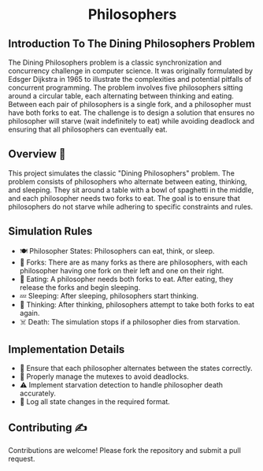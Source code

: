 # <div align="center">Philosophers</div>

## Introduction To The Dining Philosophers Problem
The Dining Philosophers problem is a classic synchronization and concurrency challenge in computer science. It was originally formulated by Edsger Dijkstra in 1965 to illustrate the complexities and potential pitfalls of concurrent programming. The problem involves five philosophers sitting around a circular table, each alternating between thinking and eating. Between each pair of philosophers is a single fork, and a philosopher must have both forks to eat. The challenge is to design a solution that ensures no philosopher will starve (wait indefinitely to eat) while avoiding deadlock and ensuring that all philosophers can eventually eat.

## Overview 📜
This project simulates the classic "Dining Philosophers" problem. The problem consists of philosophers who alternate between eating, thinking, and sleeping. They sit around a table with a bowl of spaghetti in the middle, and each philosopher needs two forks to eat. The goal is to ensure that philosophers do not starve while adhering to specific constraints and rules.

## Simulation Rules
- 🍽️ Philosopher States: Philosophers can eat, think, or sleep.
- 🍴 Forks: There are as many forks as there are philosophers, with each philosopher having one fork on their left and one on their right.
- 🍝 Eating: A philosopher needs both forks to eat. After eating, they release the forks and begin sleeping.
- 💤 Sleeping: After sleeping, philosophers start thinking.
- 💭 Thinking: After thinking, philosophers attempt to take both forks to eat again.
- ☠️ Death: The simulation stops if a philosopher dies from starvation.

## Implementation Details
- 🔄 Ensure that each philosopher alternates between the states correctly.
- 🔐 Properly manage the mutexes to avoid deadlocks.
- ⚠️ Implement starvation detection to handle philosopher death accurately.
- 📝 Log all state changes in the required format.

## Contributing ✍
Contributions are welcome! Please fork the repository and submit a pull request.
